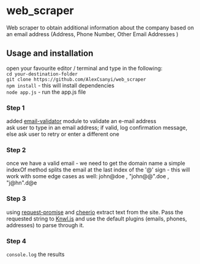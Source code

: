 # web_scraper

Web scraper to obtain additional information about the company based on an email address (Address, Phone Number, Other Email Addresses )

## Usage and installation

open your favourite editor / terminal and type in the following:  
`cd your-destination-folder`  
`git clone https://github.com/AlexCsanyi/web_scraper`  
`npm install` - this will install dependencies  
`node app.js` - run the app.js file

### Step 1

added [email-validator](https://www.npmjs.com/package/email-validator) module to validate an e-mail address  
ask user to type in an email address; if valid, log confirmation message, else ask user to retry or enter a different one

### Step 2

once we have a valid email - we need to get the domain name a simple indexOf method splits the email at the last index of the '@' sign - this will work with some edge cases as well: john\@doe , "john@@".doe , "j@hn".d\@e

### Step 3

using [request-promise](https://github.com/request/request-promise) and [cheerio](https://github.com/cheeriojs/cheerio) extract text from the site. Pass the requested string to [Knwl.js](https://github.com/benhmoore/Knwl.js) and use the default plugins (emails, phones, addresses) to parse through it.

### Step 4

`console.log` the results
